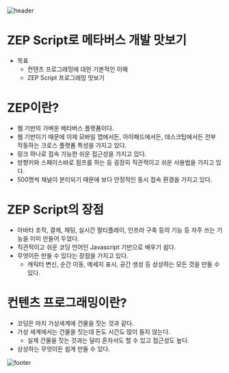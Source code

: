 ![header](https://capsule-render.vercel.app/api?type=waving&color=gradient&height=300&section=header&text=ZEP-Script&fontAlignY=40&fontSize=100&desc=&descAlignY=65&animation=twinkling)

# ZEP Script로 메타버스 개발 맛보기
- 목표
  - 컨텐츠 프로그래밍에 대한 기본적인 이해
  - ZEP Script 프로그래밍 맛보기

# ZEP이란?
- 웹 기반의 가벼운 메타버스 플랫폼이다.
- 웹 기반이기 때문에 이제 모바일 앱에서든, 아이패드에서든, 데스크탑에서든 전부 작동하는 크로스 플랫폼 특성을 가지고 있다.
- 링크 하나로 접속 가능한 쉬운 접근성을 가지고 있다.
- 방향키와 스페이스바로 점프를 하는 등 굉장히 직관적이고 쉬운 사용법을 가지고 있다.
- 500명씩 채널이 분리되기 때문에 보다 안정적인 동시 접속 환경을 가지고 있다.

# ZEP Script의 장점
- 아바타 조작, 결제, 채팅, 실시간 멀티플레이, 인프라 구축 등의 기능 등 자주 쓰는 기능을 이미 만들어 두었다.
- 직관적이고 쉬운 코딩 언어인 Javascript 기반으로 배우기 쉽다.
- 무엇이든 만들 수 있다는 장점을 가지고 있다.
  - 캐릭터 변신, 순간 이동, 메세지 표시, 공간 생성 등 상상하는 모든 것을 만들 수 있다.

# 컨텐츠 프로그래밍이란?
- 코딩은 마치 가상세계에 건물을 짓는 것과 같다.
- 가상 세계에서는 건물을 짓는데 돈도 시간도 많이 들지 않는다.
  - 실제 건물을 짓는 것과는 달리 혼자서도 할 수 있고 접근성도 높다.
- 상상하는 무엇이든 쉽게 만들 수 있다.

![footer](https://capsule-render.vercel.app/api?section=footer&type=waving&color=e2e4e3&height=130)
